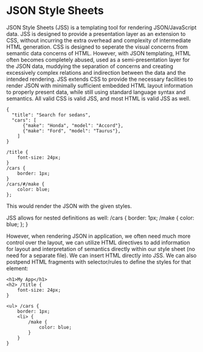 <h1>JSON Style Sheets</h1>
JSON Style Sheets (JSS) is a templating tool for rendering JSON/JavaScript data. JSS
is designed to provide a presentation layer as an extension to CSS, without incurring
the extra overhead and complexity of intermediate HTML generation. CSS is designed
to seperate the visual concerns from semantic data concerns of HTML. However,
with JSON templating, HTML often becomes completely abused, used as a semi-presentation
layer for the JSON data, muddying the separation of concerns and creating excessively 
complex relations and indirection between the data and the intended rendering. JSS 
extends CSS to provide the necessary facilities to render JSON with minimally sufficient 
embedded HTML layout information to properly present data, while still using standard
language syntax and semantics. All valid CSS is valid JSS, and most HTML is valid JSS 
as well.

	{
	  "title": "Search for sedans",
	  "cars": [
	      {"make": "Honda", "model": "Accord"},
	      {"make": "Ford", "model": "Taurus"},
	    ]
	}
	
	/title {
		font-size: 24px;
	}
	/cars {
		border: 1px;
	}
	/cars/#/make {
		color: blue;
	};

This would render the JSON with the given styles.

JSS allows for nested definitions as well:
	/cars {
		border: 1px;
		/make {
			color: blue;
		};
	}
 

However, when rendering JSON in application, we often need much more control over
the layout, we can utilize HTML directives to add information for layout and interpretation
of semantics directly within our style sheet (no need for a separate file). We can insert
HTML directly into JSS. We can also postpend HTML fragments with selector/rules to
define the styles for that element:

	<h1>My App</h1>
	<h2> /title {
		font-size: 24px;
	}
	
	<ul> /cars {
		border: 1px;
		<li> {
			/make {
				color: blue;
			}
		}
	}

